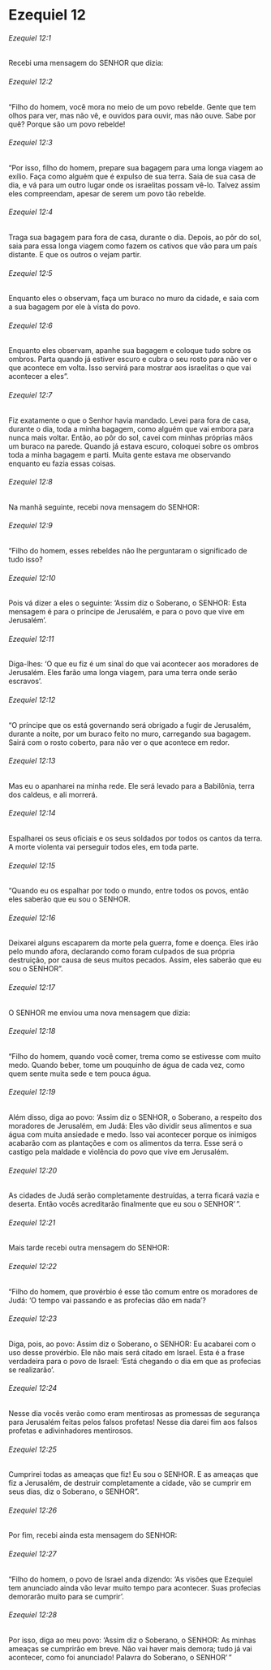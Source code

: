 # Ezequiel 12

###### Ezequiel 12:1

Recebi uma mensagem do SENHOR que dizia:

###### Ezequiel 12:2

“Filho do homem, você mora no meio de um povo rebelde. Gente que tem olhos para ver, mas não vê, e ouvidos para ouvir, mas não ouve. Sabe por quê? Porque são um povo rebelde!

###### Ezequiel 12:3

“Por isso, filho do homem, prepare sua bagagem para uma longa viagem ao exílio. Faça como alguém que é expulso de sua terra. Saia de sua casa de dia, e vá para um outro lugar onde os israelitas possam vê-lo. Talvez assim eles compreendam, apesar de serem um povo tão rebelde.

###### Ezequiel 12:4

Traga sua bagagem para fora de casa, durante o dia. Depois, ao pôr do sol, saia para essa longa viagem como fazem os cativos que vão para um país distante. E que os outros o vejam partir.

###### Ezequiel 12:5

Enquanto eles o observam, faça um buraco no muro da cidade, e saia com a sua bagagem por ele à vista do povo.

###### Ezequiel 12:6

Enquanto eles observam, apanhe sua bagagem e coloque tudo sobre os ombros. Parta quando já estiver escuro e cubra o seu rosto para não ver o que acontece em volta. Isso servirá para mostrar aos israelitas o que vai acontecer a eles”.

###### Ezequiel 12:7

Fiz exatamente o que o Senhor havia mandado. Levei para fora de casa, durante o dia, toda a minha bagagem, como alguém que vai embora para nunca mais voltar. Então, ao pôr do sol, cavei com minhas próprias mãos um buraco na parede. Quando já estava escuro, coloquei sobre os ombros toda a minha bagagem e parti. Muita gente estava me observando enquanto eu fazia essas coisas.

###### Ezequiel 12:8

Na manhã seguinte, recebi nova mensagem do SENHOR:

###### Ezequiel 12:9

“Filho do homem, esses rebeldes não lhe perguntaram o significado de tudo isso?

###### Ezequiel 12:10

Pois vá dizer a eles o seguinte: ‘Assim diz o Soberano, o SENHOR: Esta mensagem é para o príncipe de Jerusalém, e para o povo que vive em Jerusalém’.

###### Ezequiel 12:11

Diga-lhes: ‘O que eu fiz é um sinal do que vai acontecer aos moradores de Jerusalém. Eles farão uma longa viagem, para uma terra onde serão escravos’.

###### Ezequiel 12:12

“O príncipe que os está governando será obrigado a fugir de Jerusalém, durante a noite, por um buraco feito no muro, carregando sua bagagem. Sairá com o rosto coberto, para não ver o que acontece em redor.

###### Ezequiel 12:13

Mas eu o apanharei na minha rede. Ele será levado para a Babilônia, terra dos caldeus, e ali morrerá.

###### Ezequiel 12:14

Espalharei os seus oficiais e os seus soldados por todos os cantos da terra. A morte violenta vai perseguir todos eles, em toda parte.

###### Ezequiel 12:15

“Quando eu os espalhar por todo o mundo, entre todos os povos, então eles saberão que eu sou o SENHOR.

###### Ezequiel 12:16

Deixarei alguns escaparem da morte pela guerra, fome e doença. Eles irão pelo mundo afora, declarando como foram culpados de sua própria destruição, por causa de seus muitos pecados. Assim, eles saberão que eu sou o SENHOR”.

###### Ezequiel 12:17

O SENHOR me enviou uma nova mensagem que dizia:

###### Ezequiel 12:18

“Filho do homem, quando você comer, trema como se estivesse com muito medo. Quando beber, tome um pouquinho de água de cada vez, como quem sente muita sede e tem pouca água.

###### Ezequiel 12:19

Além disso, diga ao povo: ‘Assim diz o SENHOR, o Soberano, a respeito dos moradores de Jerusalém, em Judá: Eles vão dividir seus alimentos e sua água com muita ansiedade e medo. Isso vai acontecer porque os inimigos acabarão com as plantações e com os alimentos da terra. Esse será o castigo pela maldade e violência do povo que vive em Jerusalém.

###### Ezequiel 12:20

As cidades de Judá serão completamente destruídas, a terra ficará vazia e deserta. Então vocês acreditarão finalmente que eu sou o SENHOR’ ”.

###### Ezequiel 12:21

Mais tarde recebi outra mensagem do SENHOR:

###### Ezequiel 12:22

“Filho do homem, que provérbio é esse tão comum entre os moradores de Judá: ‘O tempo vai passando e as profecias dão em nada’?

###### Ezequiel 12:23

Diga, pois, ao povo: Assim diz o Soberano, o SENHOR: Eu acabarei com o uso desse provérbio. Ele não mais será citado em Israel. Esta é a frase verdadeira para o povo de Israel: ‘Está chegando o dia em que as profecias se realizarão’.

###### Ezequiel 12:24

Nesse dia vocês verão como eram mentirosas as promessas de segurança para Jerusalém feitas pelos falsos profetas! Nesse dia darei fim aos falsos profetas e adivinhadores mentirosos.

###### Ezequiel 12:25

Cumprirei todas as ameaças que fiz! Eu sou o SENHOR. E as ameaças que fiz a Jerusalém, de destruir completamente a cidade, vão se cumprir em seus dias, diz o Soberano, o SENHOR”.

###### Ezequiel 12:26

Por fim, recebi ainda esta mensagem do SENHOR:

###### Ezequiel 12:27

“Filho do homem, o povo de Israel anda dizendo: ‘As visões que Ezequiel tem anunciado ainda vão levar muito tempo para acontecer. Suas profecias demorarão muito para se cumprir’.

###### Ezequiel 12:28

Por isso, diga ao meu povo: ‘Assim diz o Soberano, o SENHOR: As minhas ameaças se cumprirão em breve. Não vai haver mais demora; tudo já vai acontecer, como foi anunciado! Palavra do Soberano, o SENHOR’ ”

